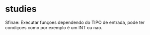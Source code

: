 # studies
Sfinae: Executar funçoes dependendo do TIPO de entrada, pode ter condiçoes como por exemplo é um INT ou nao.
